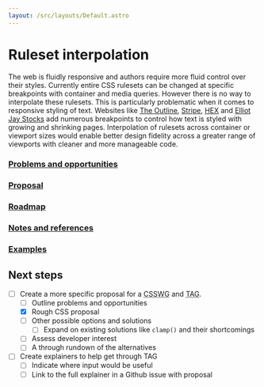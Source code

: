 ```yaml
---
layout: /src/layouts/Default.astro
---
```


<!-- @format -->

# Ruleset interpolation

The web is fluidly responsive and authors require more fluid control over their styles. Currently entire CSS rulesets can be changed at specific breakpoints with container and media queries. However there is no way to interpolate these rulesets. This is particularly problematic when it comes to responsive styling of text. Websites like [The Outline](https://theoutline.com/), [Stripe](https://stripe.com/), [HEX](https://hex.xyz/Margo/) and [Elliot Jay Stocks](https://elliotjaystocks.com/) add numerous breakpoints to control how text is styled with growing and shrinking pages. Interpolation of rulesets across container or viewport sizes would enable better design fidelity across a greater range of viewports with cleaner and more manageable code.

### [Problems and opportunities](/ruleset-interpolation/problems-and-opportunities)

### [Proposal](/ruleset-interpolation/proposal)

### [Roadmap](r/ruleset-interpolation/oadmap)

### [Notes and references](/ruleset-interpolation/notes)

### [Examples](/ruleset-interpolation/examples)



## Next steps

- [ ] Create a more specific proposal for a <abbr title="Cascading Style Sheets Working Group">CSSWG</abbr> and <abbr title="Technical Architecture Group">TAG</abbr>.
  - [ ] Outline problems and opportunities
  - [x] Rough CSS proposal
  - [ ] Other possible options and solutions
    - [ ] Expand on existing solutions like `clamp()` and their shortcomings
  - [ ] Assess developer interest
  - [ ] A through rundown of the alternatives
- [ ] Create explainers to help get through TAG
  - [ ] Indicate where input would be useful
  - [ ] Link to the full explainer in a Github issue with proposal
